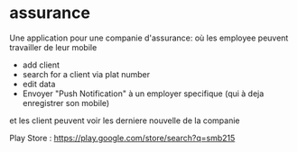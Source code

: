 assurance
=========

Une application pour une companie d'assurance:
où les employee peuvent travailler de leur mobile
- add client
- search for a client via plat number
- edit data
- Envoyer "Push Notification" à un employer specifique (qui à deja enregistrer son mobile)

et les client peuvent voir les derniere nouvelle de la companie


Play Store : https://play.google.com/store/search?q=smb215

